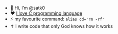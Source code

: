 - 👋 Hi, I’m @satk0
- :heart: [I love C programming language](https://www.youtube.com/watch?v=tas0O586t80)
- :zap: my favourite command: `alias cd='rm -rf'`
- ✝️ I write code that only God knows how it works
